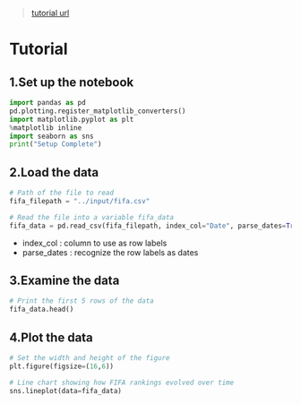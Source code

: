 > [tutorial url](https://www.kaggle.com/alexisbcook/hello-seaborn)

# Tutorial


## 1.Set up the notebook

```python
import pandas as pd
pd.plotting.register_matplotlib_converters()
import matplotlib.pyplot as plt
%matplotlib inline
import seaborn as sns
print("Setup Complete")
```


## 2.Load the data

```python
# Path of the file to read
fifa_filepath = "../input/fifa.csv"

# Read the file into a variable fifa_data
fifa_data = pd.read_csv(fifa_filepath, index_col="Date", parse_dates=True)  
```

- index_col : column to use as row labels
- parse_dates : recognize the row labels as dates


## 3.Examine the data

```python
# Print the first 5 rows of the data
fifa_data.head()
```


## 4.Plot the data

```python
# Set the width and height of the figure
plt.figure(figsize=(16,6))

# Line chart showing how FIFA rankings evolved over time 
sns.lineplot(data=fifa_data)
```
